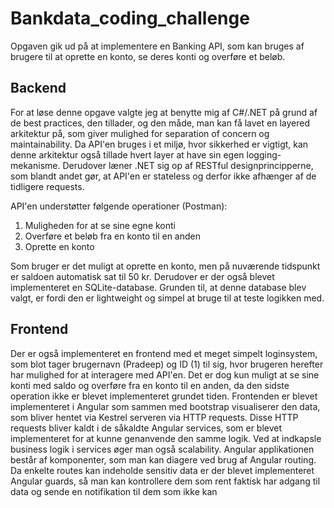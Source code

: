 # Bankdata_coding_challenge
Opgaven gik ud på at implementere en Banking API, som kan bruges af brugere til at oprette en konto, se deres konti og overføre et beløb.

## Backend 
For at løse denne opgave valgte jeg at benytte mig af C#/.NET på grund af de best practices, den tillader, og den måde, man kan få lavet en layered arkitektur på, som giver mulighed for separation of concern og maintainability. Da API'en bruges i et miljø, hvor sikkerhed er vigtigt, kan denne arkitektur også tillade hvert layer at have sin egen logging-mekanisme. Derudover læner .NET sig op af RESTful designprincipperne, som blandt andet gør, at API'en er stateless og derfor ikke afhænger af de tidligere requests.

API'en understøtter følgende operationer (Postman):

1. Muligheden for at se sine egne konti
2. Overføre et beløb fra en konto til en anden
3. Oprette en konto

Som bruger er det muligt at oprette en konto, men på nuværende tidspunkt er saldoen automatisk sat til 50 kr. Derudover er der også blevet implementeret en SQLite-database. Grunden til, at denne database blev valgt, er fordi den er lightweight og simpel at bruge til at teste logikken med. 

## Frontend
Der er også implementeret en frontend med et meget simpelt loginsystem, som blot tager brugernavn (Pradeep) og ID (1) til sig, hvor brugeren herefter har mulighed for at interagere med API'en. Det er dog kun muligt at se sine konti med saldo og overføre fra en konto til en anden, da den sidste operation ikke er blevet implementeret grundet tiden. Frontenden er blevet implementeret i Angular som sammen med bootstrap visualiserer den data, som bliver hentet via Kestrel serveren via HTTP requests. Disse HTTP requests bliver kaldt i de såkaldte Angular services, som er blevet implementeret for at kunne genanvende den samme logik. Ved at indkapsle business logik i services øger man også scalability. Angular applikationen består af komponenter, som man kan diagere ved brug af Angular routing. Da enkelte routes kan indeholde sensitiv data er der blevet implementeret Angular guards, så man kan kontrollere dem som rent faktisk har adgang til data og sende en notifikation til dem som ikke kan
